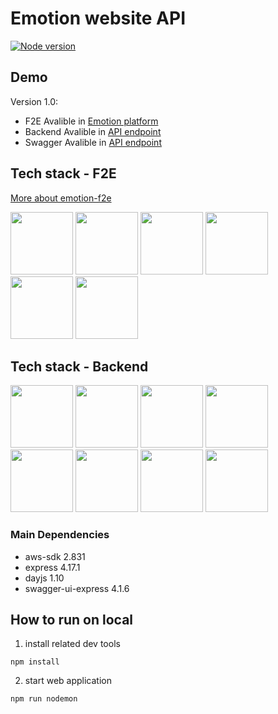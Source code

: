# Emotion website API
[![Node version](https://img.shields.io/badge/node-%3E=12.18.0-brightgreen.svg)](http://nodejs.org/)
## Demo
Version 1.0: 
- F2E Avalible in [Emotion platform](http://emotion-app.yyisyou.tw/)
- Backend Avalible in [API endpoint](http://emotion-api.yyisyou.tw/)
- Swagger Avalible in [API endpoint](http://emotion-api.yyisyou.tw/swagger/)

## Tech stack - F2E 
[More about emotion-f2e](https://github.com/yangyangisyou/emotion-f2e)
<p float="left" margin="10px">
  <img src="https://upload.wikimedia.org/wikipedia/commons/thumb/a/a7/React-icon.svg/1200px-React-icon.svg.png" height="100px"> 
  <img src="https://raw.githubusercontent.com/styled-components/brand/master/styled-components.png" height="100px">
  <img src="https://sass-lang.com/assets/img/logos/logo-b6e1ef6e.svg" height="100px">  
  <img src="https://avatars.githubusercontent.com/u/10717820?s=400&v=4" height="100px">
  <img src="https://magiclen.org/wp-content/uploads/2019/06/webpack.png" height="100px">
  <img src="https://user-images.githubusercontent.com/4060187/61057426-4e5a4600-a3c3-11e9-9114-630743e05814.png" height="100px">
</p>

## Tech stack - Backend
<p float="left" margin="10px">
  <img src="https://miro.medium.com/max/568/1*NVCQ4tTrPoAYDAkXCTFe8A.png" height="100px"> 
  <img src="https://miro.medium.com/max/640/0*6qOgnDDBnPDiANOY.png" height="100px">
  <img src="https://upload.wikimedia.org/wikipedia/commons/thumb/d/d9/Node.js_logo.svg/1200px-Node.js_logo.svg.png"height="100px">  
  <img src="https://expressjs.com/images/express-facebook-share.png" height="100px">
  <img src="https://upload.wikimedia.org/wikipedia/commons/thumb/7/72/Pixabay-logo-new.svg/1200px-Pixabay-logo-new.svg.png" height="100px">
  <img src="https://thepracticaldev.s3.amazonaws.com/i/c29t9uc8roz8g9rddbqs.png" height="100px">
  <img src="https://upload.wikimedia.org/wikipedia/commons/a/ab/Swagger-logo.png"height="100px">
  <img src="https://user-images.githubusercontent.com/17680888/39081119-3057bbe2-456e-11e8-862c-646133ad4b43.png"height="100px">
</p>

### Main Dependencies
* aws-sdk 2.831
* express 4.17.1
* dayjs 1.10
* swagger-ui-express 4.1.6

## How to run on local
1. install related dev tools
```
npm install
```

2. start web application  
```
npm run nodemon
```

